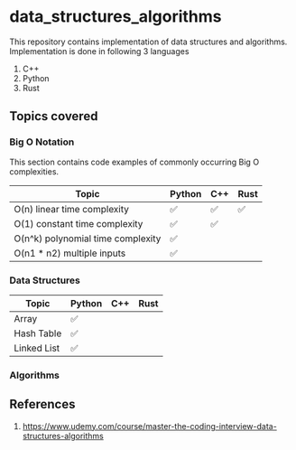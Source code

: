 # data_structures_algorithms
This repository contains implementation of data structures and algorithms. Implementation is done in following 3 languages

1. C++
2. Python
3. Rust

## Topics covered

### Big O Notation

This section contains code examples of commonly occurring Big O complexities.

| Topic | Python | C++ | Rust |
| -- | -- | -- | -- |
| O(n) linear time complexity | &#9989; | &#9989; | &#9989; |
| O(1) constant time complexity | &#9989; | &#9989; | |
| O(n^k) polynomial time complexity | &#9989; | | |
| O(n1 * n2) multiple inputs | &#9989; | | |

### Data Structures

| Topic | Python | C++ | Rust |
| -- | -- | -- | -- |
| Array | &#9989; | | |
| Hash Table | &#9989; | | |
| Linked List | &#9989; | | |

### Algorithms

## References

1. https://www.udemy.com/course/master-the-coding-interview-data-structures-algorithms
